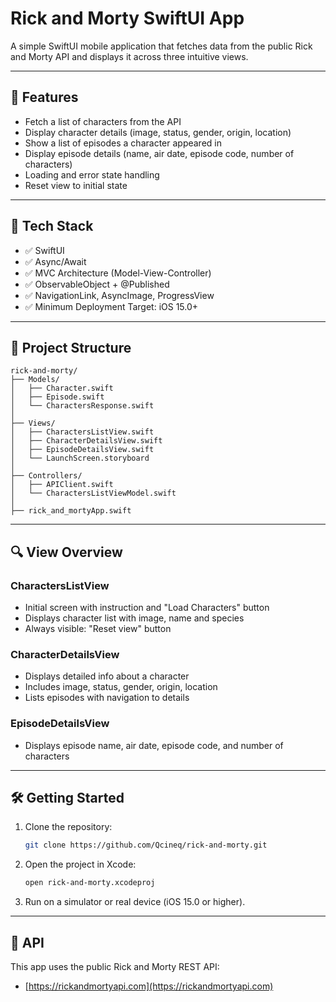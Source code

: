 # Rick and Morty SwiftUI App

A simple SwiftUI mobile application that fetches data from the public Rick and Morty API and displays it across three intuitive views.

---

## 📱 Features

- Fetch a list of characters from the API
- Display character details (image, status, gender, origin, location)
- Show a list of episodes a character appeared in
- Display episode details (name, air date, episode code, number of characters)
- Loading and error state handling
- Reset view to initial state

---

## 🧰 Tech Stack

- ✅ SwiftUI
- ✅ Async/Await
- ✅ MVC Architecture (Model-View-Controller)
- ✅ ObservableObject + @Published
- ✅ NavigationLink, AsyncImage, ProgressView
- ✅ Minimum Deployment Target: iOS 15.0+

---

## 🧩 Project Structure

```
rick-and-morty/
├── Models/
│   ├── Character.swift
│   ├── Episode.swift
│   └── CharactersResponse.swift
│
├── Views/
│   ├── CharactersListView.swift
│   ├── CharacterDetailsView.swift
│   ├── EpisodeDetailsView.swift
│   └── LaunchScreen.storyboard
│
├── Controllers/
│   ├── APIClient.swift
│   └── CharactersListViewModel.swift
│
├── rick_and_mortyApp.swift
```

---

## 🔍 View Overview

### CharactersListView
- Initial screen with instruction and "Load Characters" button
- Displays character list with image, name and species
- Always visible: "Reset view" button

### CharacterDetailsView
- Displays detailed info about a character
- Includes image, status, gender, origin, location
- Lists episodes with navigation to details

### EpisodeDetailsView
- Displays episode name, air date, episode code, and number of characters

---

## 🛠️ Getting Started

1. Clone the repository:
   ```bash
   git clone https://github.com/Qcineq/rick-and-morty.git
   ```

2. Open the project in Xcode:
   ```bash
   open rick-and-morty.xcodeproj
   ```

3. Run on a simulator or real device (iOS 15.0 or higher).

---

## 🔗 API

This app uses the public Rick and Morty REST API:
- [https://rickandmortyapi.com](https://rickandmortyapi.com)
